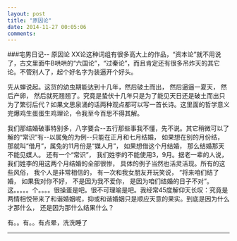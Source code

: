 ```yaml
---
layout: post
title: "原因论"
date: 2014-11-27 00:05:06 
comments:
---
```


###宅男日记-- 原因论
XX论这种词组有很多高大上的作品，“资本论”就不用说了，古文里面牛B哄哄的“六国论”，“过秦论”，而且肯定还有很多吊炸天的其它论。不管别人了，起个好名字为装逼开个好头。    

先从蝉说起。这货的幼虫期能达到十几年，然后破土而出， 然后逼逼一夏天， 然后产卵， 然后就死翘翘了。究竟是蛰伏十几年只是为了能见天日还是破土而出只为了繁衍后代？如果文思泉涌的话两种观点都可以写一首长诗。这里面的哲学意义完爆鸡生蛋蛋生鸡理论，令我至今百思不得其解。    

我们那结婚破事特别多，八字要合--五行那些事我不懂，先不说。其它稍微可以了解的“常识”有--以属兔的为例--只能在正月和七月结婚， 如果想在别的月份结， 那就叫“借月”，属兔的11月份是“媒人月”， 如果想借这个月结婚， 那么结婚那天不能见媒人。 还有一个“常识”， 我们姓李的不能使用3，9月。据老一辈的人说， 我们姓李的用这两个月结婚的全部很惨， 具体的例子当然也活灵活现。所有的这些风俗， 我个人是非常相信的， 有一次和我女朋友开玩笑说， “将来咱们结了婚， 如果我对你不好， 不是因为我不爱你， 是因为咱们结婚的日子不对”。 这。。。。。个。。。。很操蛋是吧。很不可理喻是吧。我经常45度解仰天长叹：究竟是两情相悦带来了和谐婚姻呢，抑或和谐婚姻只是顺应天意的果实。到底是因为什么才那什么， 还是因为那什么结果什么？    

有。。有。。有点晕，洗洗睡了


---

